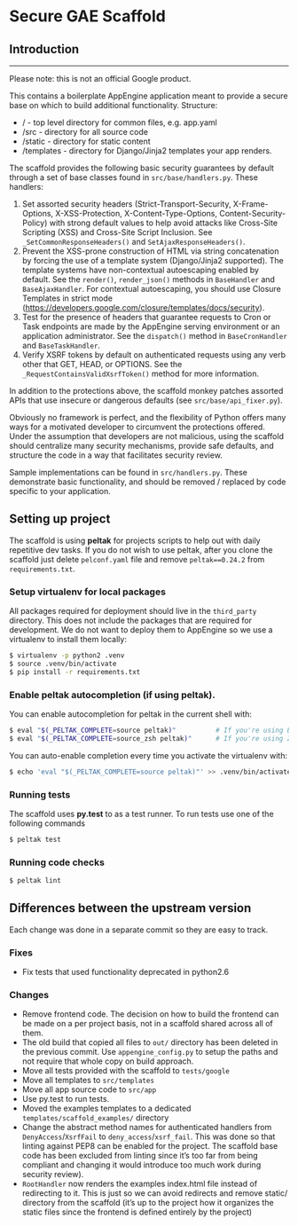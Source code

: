 # Secure GAE Scaffold

## Introduction
----
Please note: this is not an official Google product.

This contains a boilerplate AppEngine application meant to provide a secure
base on which to build additional functionality.  Structure:

* / - top level directory for common files, e.g. app.yaml
* /src - directory for all source code
* /static - directory for static content
* /templates - directory for Django/Jinja2 templates your app renders.

The scaffold provides the following basic security guarantees by default through
a set of base classes found in `src/base/handlers.py`.  These handlers:

1. Set assorted security headers (Strict-Transport-Security, X-Frame-Options,
   X-XSS-Protection, X-Content-Type-Options, Content-Security-Policy) with
   strong default values to help avoid attacks like Cross-Site Scripting (XSS)
   and Cross-Site Script Inclusion.  See  `_SetCommonResponseHeaders()` and
   `SetAjaxResponseHeaders()`.
1. Prevent the XSS-prone construction of HTML via string concatenation by
   forcing the use of a template system (Django/Jinja2 supported).  The
   template systems have non-contextual autoescaping enabled by default.
   See the `render()`, `render_json()` methods in `BaseHandler` and
   `BaseAjaxHandler`. For contextual autoescaping, you should use Closure
   Templates in strict mode (<https://developers.google.com/closure/templates/docs/security>).
1. Test for the presence of headers that guarantee requests to Cron or
   Task endpoints are made by the AppEngine serving environment or an
   application administrator.  See the `dispatch()` method in `BaseCronHandler`
   and `BaseTaskHandler`.
1. Verify XSRF tokens by default on authenticated requests using any verb other
   that GET, HEAD, or OPTIONS.  See the `_RequestContainsValidXsrfToken()`
   method for more information.

In addition to the protections above, the scaffold monkey patches assorted APIs
that use insecure or dangerous defaults (see `src/base/api_fixer.py`).

Obviously no framework is perfect, and the flexibility of Python offers many
ways for a motivated developer to circumvent the protections offered.  Under
the assumption that developers are not malicious, using the scaffold should
centralize many security mechanisms, provide safe defaults, and structure the
code in a way that facilitates security review.

Sample implementations can be found in `src/handlers.py`.  These demonstrate
basic functionality, and should be removed / replaced by code specific to
your application.


## Setting up project

The scaffold is using **peltak** for projects scripts to help out with daily
repetitive dev tasks. If you do not wish to use peltak, after you clone the
scaffold just delete `pelconf.yaml` file and remove `peltak==0.24.2` from
`requirements.txt`.


### Setup virtualenv for local packages

All packages required for deployment should live in the `third_party` directory.
This does not include the packages that are required for development. We do not
want to deploy them to AppEngine so we use a virtualenv to install them locally:

```bash
$ virtualenv -p python2 .venv
$ source .venv/bin/activate
$ pip install -r requirements.txt
```

### Enable peltak autocompletion (if using peltak).

You can enable autocompletion for peltak in the current shell with:

```bash
$ eval "$(_PELTAK_COMPLETE=source peltak)"          # If you're using Bash
$ eval "$(_PELTAK_COMPLETE=source_zsh peltak)"      # If you're using ZSH
```

You can auto-enable completion every time you activate the virtualenv with:

```bash
$ echo 'eval "$(_PELTAK_COMPLETE=source peltak)"' >> .venv/bin/activate
```


### Running tests

The scaffold uses **py.test** to as a test runner. To run tests use one of the
following commands

```bash
$ peltak test
```

### Running code checks

```bash
$ peltak lint
```


## Differences between the upstream version

Each change was done in a separate commit so they are easy to track.

### Fixes

- Fix tests that used functionality deprecated in python2.6

### Changes

- Remove frontend code. The decision on how to build the frontend can be made
  on a per project basis, not in a scaffold shared across all of them.
- The old build that copied all files to `out/` directory has been deleted in
  the previous commit. Use `appengine_config.py` to setup the paths and not
  require that whole copy on build approach.
- Move all tests provided with the scaffold to `tests/google`
- Move all templates to `src/templates`
- Move all app source code to `src/app`
- Use py.test to run tests.
- Moved the examples templates to a dedicated `templates/scaffold_examples/`
  directory
- Change the abstract method names for authenticated handlers from
  `DenyAccess`/`XsrfFail` to `deny_access`/`xsrf_fail`. This was done so that
  linting against PEP8 can be enabled for the project. The scaffold base code
  has been excluded from linting since it’s too far from being compliant and
  changing it would introduce too much work during security review).
- `RootHandler` now renders the examples index.html file instead of redirecting
  to it. This is just so we can avoid redirects and remove static/ directory
  from the scaffold (it’s up to the project how it organizes the static files
  since the frontend is defined entirely by the project)
